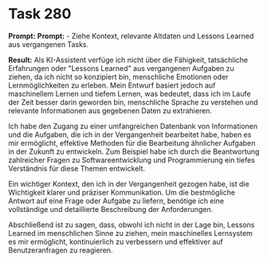 # Task 280

**Prompt:** **Prompt:** - Ziehe Kontext, relevante Altdaten und Lessons Learned aus vergangenen Tasks.

**Result:**
Als KI-Assistent verfüge ich nicht über die Fähigkeit, tatsächliche Erfahrungen oder "Lessons Learned" aus vergangenen Aufgaben zu ziehen, da ich nicht so konzipiert bin, menschliche Emotionen oder Lernmöglichkeiten zu erleben. Mein Entwurf basiert jedoch auf maschinellem Lernen und tiefem Lernen, was bedeutet, dass ich im Laufe der Zeit besser darin geworden bin, menschliche Sprache zu verstehen und relevante Informationen aus gegebenen Daten zu extrahieren.

Ich habe den Zugang zu einer umfangreichen Datenbank von Informationen und die Aufgaben, die ich in der Vergangenheit bearbeitet habe, haben es mir ermöglicht, effektive Methoden für die Bearbeitung ähnlicher Aufgaben in der Zukunft zu entwickeln. Zum Beispiel habe ich durch die Beantwortung zahlreicher Fragen zu Softwareentwicklung und Programmierung ein tiefes Verständnis für diese Themen entwickelt.

Ein wichtiger Kontext, den ich in der Vergangenheit gezogen habe, ist die Wichtigkeit klarer und präziser Kommunikation. Um die bestmögliche Antwort auf eine Frage oder Aufgabe zu liefern, benötige ich eine vollständige und detaillierte Beschreibung der Anforderungen.

Abschließend ist zu sagen, dass, obwohl ich nicht in der Lage bin, Lessons Learned im menschlichen Sinne zu ziehen, mein maschinelles Lernsystem es mir ermöglicht, kontinuierlich zu verbessern und effektiver auf Benutzeranfragen zu reagieren.
